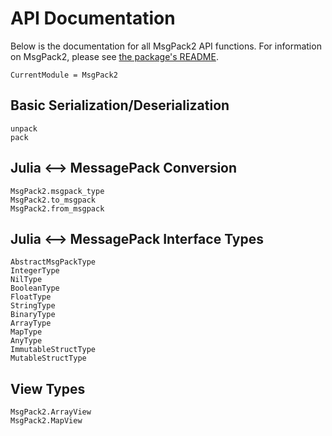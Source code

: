 # API Documentation

Below is the documentation for all MsgPack2 API functions. For information on MsgPack2, please see [the package's README](https://github.com/beacon-biosignals/MsgPack2.jl).

```@meta
CurrentModule = MsgPack2
```

## Basic Serialization/Deserialization

```@docs
unpack
pack
```

## Julia <--> MessagePack Conversion

```@docs
MsgPack2.msgpack_type
MsgPack2.to_msgpack
MsgPack2.from_msgpack
```

## Julia <--> MessagePack Interface Types

```@docs
AbstractMsgPackType
IntegerType
NilType
BooleanType
FloatType
StringType
BinaryType
ArrayType
MapType
AnyType
ImmutableStructType
MutableStructType
```

## View Types

```@docs
MsgPack2.ArrayView
MsgPack2.MapView
```
